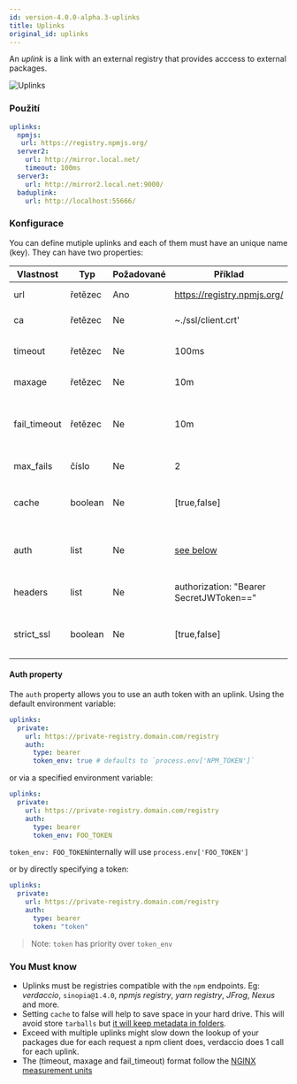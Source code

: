 ```yaml
---
id: version-4.0.0-alpha.3-uplinks
title: Uplinks
original_id: uplinks
---
```

An *uplink* is a link with an external registry that provides acccess to external packages.

![Uplinks](/img/uplinks.png)

### Použití

```yaml
uplinks:
  npmjs:
   url: https://registry.npmjs.org/
  server2:
    url: http://mirror.local.net/
    timeout: 100ms
  server3:
    url: http://mirror2.local.net:9000/
  baduplink:
    url: http://localhost:55666/
```

### Konfigurace

You can define mutiple uplinks and each of them must have an unique name (key). They can have two properties:

| Vlastnost    | Typ     | Požadované | Příklad                                 | Podpora | Popis                                                                                                                      | Výchozí    |
| ------------ | ------- | ---------- | --------------------------------------- | ------- | -------------------------------------------------------------------------------------------------------------------------- | ---------- |
| url          | řetězec | Ano        | https://registry.npmjs.org/             | všechny | The registry url                                                                                                           | npmjs      |
| ca           | řetězec | Ne         | ~./ssl/client.crt'                      | všechny | SSL path certificate                                                                                                       | No default |
| timeout      | řetězec | Ne         | 100ms                                   | všechny | set new timeout for the request                                                                                            | 30s        |
| maxage       | řetězec | Ne         | 10m                                     | všechny | limit maximun failure request                                                                                              | 2m         |
| fail_timeout | řetězec | Ne         | 10m                                     | všechny | defines max time when a request becomes a failure                                                                          | 5m         |
| max_fails    | číslo   | Ne         | 2                                       | všechny | limit maximun failure request                                                                                              | 2          |
| cache        | boolean | Ne         | [true,false]                            | >= 2.1  | cache all remote tarballs in storage                                                                                       | true       |
| auth         | list    | Ne         | [see below](uplinks.md#auth-property)   | >= 2.5  | assigns the header 'Authorization' [more info](http://blog.npmjs.org/post/118393368555/deploying-with-npm-private-modules) | disabled   |
| headers      | list    | Ne         | authorization: "Bearer SecretJWToken==" | všechny | list of custom headers for the uplink                                                                                      | disabled   |
| strict_ssl   | boolean | Ne         | [true,false]                            | >= 3.0  | If true, requires SSL certificates be valid.                                                                               | true       |

#### Auth property

The `auth` property allows you to use an auth token with an uplink. Using the default environment variable:

```yaml
uplinks:
  private:
    url: https://private-registry.domain.com/registry
    auth:
      type: bearer
      token_env: true # defaults to `process.env['NPM_TOKEN']`
```

or via a specified environment variable:

```yaml
uplinks:
  private:
    url: https://private-registry.domain.com/registry
    auth:
      type: bearer
      token_env: FOO_TOKEN
```

`token_env: FOO_TOKEN`internally will use `process.env['FOO_TOKEN']`

or by directly specifying a token:

```yaml
uplinks:
  private:
    url: https://private-registry.domain.com/registry
    auth:
      type: bearer
      token: "token"
```

> Note: `token` has priority over `token_env`

### You Must know

* Uplinks must be registries compatible with the `npm` endpoints. Eg: *verdaccio*, `sinopia@1.4.0`, *npmjs registry*, *yarn registry*, *JFrog*, *Nexus* and more.
* Setting `cache` to false will help to save space in your hard drive. This will avoid store `tarballs` but [it will keep metadata in folders](https://github.com/verdaccio/verdaccio/issues/391).
* Exceed with multiple uplinks might slow down the lookup of your packages due for each request a npm client does, verdaccio does 1 call for each uplink.
* The (timeout, maxage and fail_timeout) format follow the [NGINX measurement units](http://nginx.org/en/docs/syntax.html)